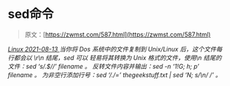<!--yml
category: 未分类
date: 0001-01-01 00:00:00
-->

# sed命令

> 原文：[https://zwmst.com/587.html](https://zwmst.com/587.html)

   [ *Linux* ](https://zwmst.com/linux)*[ <time datetime="2021-08-14T07:36:26+08:00"> 2021-08-13 </time> ](https://zwmst.com/587.html)  当你将 Dos 系统中的文件复制到 Unix/Linux 后，这个文件每行都会以 \r\n 结尾，sed 可以 轻易将其转换为 Unix 格式的文件，使用\n 结尾的文件：sed ‘s/.$//’ filename 。
反转文件内容并输出：sed -n ‘1!G; h; p’ filename 。
为非空行添加行号：sed ‘/./=’ thegeekstuff.txt | sed ‘N; s/\n/ /’ 。*